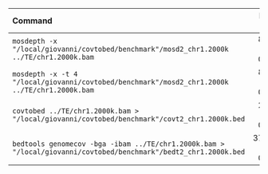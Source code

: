 | Command | Mean [s] | Min [s] | Max [s] | Relative |
|:---|---:|---:|---:|---:|
| `mosdepth -x "/local/giovanni/covtobed/benchmark"/mosd2_chr1.2000k ../TE/chr1.2000k.bam` | 8.392 ± 0.191 | 8.205 | 8.608 | 3.72 ± 0.13 |
| `mosdepth -x -t 4 "/local/giovanni/covtobed/benchmark"/mosd2_chr1.2000k ../TE/chr1.2000k.bam` | 8.542 ± 0.404 | 7.834 | 9.009 | 3.79 ± 0.21 |
| `covtobed ../TE/chr1.2000k.bam > "/local/giovanni/covtobed/benchmark"/covt2_chr1.2000k.bed` | 2.253 ± 0.062 | 2.176 | 2.349 | 1.00 |
| `bedtools genomecov -bga -ibam ../TE/chr1.2000k.bam > "/local/giovanni/covtobed/benchmark"/bedt2_chr1.2000k.bed` | 37.702 ± 0.748 | 36.839 | 38.466 | 16.73 ± 0.57 |
